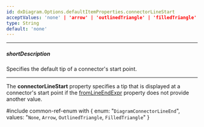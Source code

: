```yaml
---
id: dxDiagram.Options.defaultItemProperties.connectorLineStart
acceptValues: 'none' | 'arrow' | 'outlinedTriangle' | 'filledTriangle'
type: String
default: 'none'
---
```

---
##### shortDescription
Specifies the default tip of a connector's start point.

---
The **connectorLineStart** property specifies a tip that is displayed at a connector's start point if the [fromLineEndExpr](/api-reference/10%20UI%20Components/dxDiagram/1%20Configuration/edges/fromLineEndExpr.md '/Documentation/ApiReference/UI_Components/dxDiagram/Configuration/edges/#fromLineEndExpr') property does not provide another value.

#include common-ref-enum with {
    enum: "`DiagramConnectorLineEnd`",
    values: "`None`, `Arrow`, `OutlinedTriangle`, `FilledTriangle`"
}